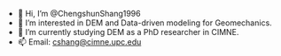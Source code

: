 - 👋 Hi, I’m @ChengshunShang1996
- 👀 I’m interested in DEM and Data-driven modeling for Geomechanics.
- 🌱 I’m currently studying DEM as a PhD researcher in CIMNE.
- 📫 Email: cshang@cimne.upc.edu

<!---
ChengshunShang1996/ChengshunShang1996 is a ✨ special ✨ repository because its `README.md` (this file) appears on your GitHub profile.
You can click the Preview link to take a look at your changes.
- 💞️ I’m looking to collaborate on DEM and AI-based modeling.
--->
